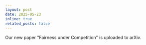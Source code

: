```yaml
---
layout: post
date: 2025-05-23
inline: true
related_posts: false
---
```


Our new paper "Fairness under Competition" is uploaded to arXiv.

